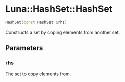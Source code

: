 # Luna::HashSet::HashSet

```c++
HashSet(const HashSet &rhs)
```

Constructs a set by coping elements from another set. 



## Parameters
### rhs
The set to copy elements from. 

